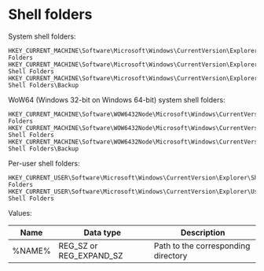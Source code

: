 # Shell folders

System shell folders:

```
HKEY_CURRENT_MACHINE\Software\Microsoft\Windows\CurrentVersion\Explorer\Shell Folders
HKEY_CURRENT_MACHINE\Software\Microsoft\Windows\CurrentVersion\Explorer\User Shell Folders
HKEY_CURRENT_MACHINE\Software\Microsoft\Windows\CurrentVersion\Explorer\User Shell Folders\Backup
```

WoW64 (Windows 32-bit on Windows 64-bit) system shell folders:

```
HKEY_CURRENT_MACHINE\Software\WOW6432Node\Microsoft\Windows\CurrentVersion\Explorer\Shell Folders
HKEY_CURRENT_MACHINE\Software\WOW6432Node\Microsoft\Windows\CurrentVersion\Explorer\User Shell Folders
HKEY_CURRENT_MACHINE\Software\WOW6432Node\Microsoft\Windows\CurrentVersion\Explorer\User Shell Folders\Backup
```

Per-user shell folders:

```
HKEY_CURRENT_USER\Software\Microsoft\Windows\CurrentVersion\Explorer\Shell Folders
HKEY_CURRENT_USER\Software\Microsoft\Windows\CurrentVersion\Explorer\User Shell Folders
```

Values:

Name | Data type | Description
--- | --- | ---
%NAME% | REG_SZ or REG_EXPAND_SZ | Path to the corresponding directory


